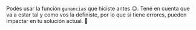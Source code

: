 Podés usar la función `ganancias` que hiciste antes :wink:. Tené en cuenta que va a estar tal y como vos la definiste, por lo que si tiene errores, pueden impactar en tu solución actual. :eyes: